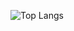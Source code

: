 ![Top Langs](https://github-readme-stats.vercel.app/api/top-langs/?username=<loonaticvibe2.11@gmail.com>&layout=compact&theme=tokyonight)

